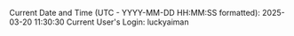 Current Date and Time (UTC - YYYY-MM-DD HH:MM:SS formatted): 2025-03-20 11:30:30
Current User's Login: luckyaiman
